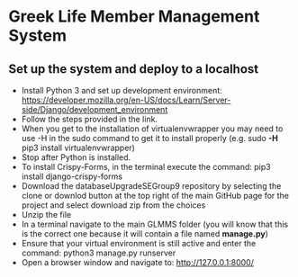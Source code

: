 # Greek Life Member Management System

## Set up the system and deploy to a localhost

- Install Python 3 and set up development environment: https://developer.mozilla.org/en-US/docs/Learn/Server-side/Django/development_environment
- Follow the steps provided in the link.
- When you get to the installation of virtualenvwrapper you may need to use -H in the sudo command to get it to install properly (e.g. sudo **-H** pip3 install virtualenvwrapper)
- Stop after Python is installed.
- To install Crispy-Forms, in the terminal execute the command: pip3 install django-crispy-forms
- Download the databaseUpgradeSEGroup9 repository by selecting the clone or downlod button at the top right of the main GitHub page for the project and select download zip from the choices
- Unzip the file
- In a terminal navigate to the main GLMMS folder (you will know that this is the correct one because it will contain a file named __manage.py__)
- Ensure that your virtual environment is still active and enter the command: python3 manage.py runserver
- Open a browser window and navigate to: http://127.0.0.1:8000/
